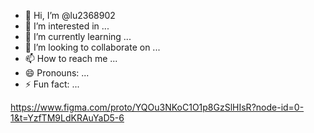- 👋 Hi, I’m @lu2368902
- 👀 I’m interested in ...
- 🌱 I’m currently learning ...
- 💞️ I’m looking to collaborate on ...
- 📫 How to reach me ...
- 😄 Pronouns: ...
- ⚡ Fun fact: ...

<!---
lu2368902/lu2368902 is a ✨ special ✨ repository because its `README.md` (this file) appears on your GitHub profile.
You can click the Preview link to take a look at your changes.
--->
https://www.figma.com/proto/YQOu3NKoC1O1p8GzSlHIsR?node-id=0-1&t=YzfTM9LdKRAuYaD5-6

